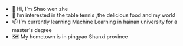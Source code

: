 - 👋 Hi, I’m Shao wen zhe
- 👀 I’m interested in the table tennis ,the delicious food and my work!
- 📫 I’m currently learning Machine Learning in hainan university for a master's degree
- 🗺️ My hometown is in pingyao Shanxi province
